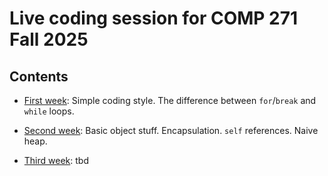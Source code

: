 # Live coding session for COMP 271 Fall 2025

## Contents

* [First week](./week00/three_styles.ipynb): Simple coding style. The difference between `for`/`break` and `while` loops.

* [Second week](./week01/objects.ipynb): Basic object stuff. Encapsulation. `self` references. Naive heap.

* [Third week](./week02/more_objects.ipynb): tbd